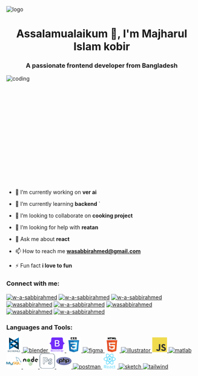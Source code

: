 ![logo]()
<h1 align="center">Assalamualaikum 👋, I'm Majharul Islam kobir</h1>
<h3 align="center">A passionate frontend developer from Bangladesh</h3>

<img align="right" alt="coding" width="650" height="300"
src="https://scontent.fdac14-1.fna.fbcdn.net/v/t39.30808-6/470991091_612666768090652_717279334157581169_n.jpg?_nc_cat=102&ccb=1-7&_nc_sid=cc71e4&_nc_eui2=AeEifRuqHV664ZNbsFE5Kc35nvzwu34zXiae_PC7fjNeJsGSQPC3MZmZeUB8HeDFfpTzvFGqrNlL5NPVZu-LFp7Q&_nc_ohc=mz9Amv0LzXQQ7kNvgEydZMD&_nc_zt=23&_nc_ht=scontent.fdac14-1.fna&_nc_gid=AmzjbepZuoDXKYvPD1NLvr5&oh=00_AYD6IJfcYiLsKkxjiz5MaWMaZ02f47Ry9bHXdt-vulqw4w&oe=676E24E8">

- 🔭 I’m currently working on **ver ai**

- 🌱 I’m currently learning **backend**
`
- 👯 I’m looking to collaborate on **cooking project**

- 🤝 I’m looking for help with **reatan**

- 💬 Ask me about **react**

- 📫 How to reach me **wasabbirahmed@gmail.com**

- ⚡ Fun fact **i love to fun**

<h3 align="left">Connect with me:</h3>
<p align="left">
<a href="https://codepen.io/w-a-sabbirahmed" target="blank"><img align="center" src="https://raw.githubusercontent.com/rahuldkjain/github-profile-readme-generator/master/src/images/icons/Social/codepen.svg" alt="w-a-sabbirahmed" height="30" width="40" /></a>
<a href="https://dev.to/w-a-sabbirahmed" target="blank"><img align="center" src="https://raw.githubusercontent.com/rahuldkjain/github-profile-readme-generator/master/src/images/icons/Social/devto.svg" alt="w-a-sabbirahmed" height="30" width="40" /></a>
<a href="https://twitter.com/w-a-sabbirahmed" target="blank"><img align="center" src="https://raw.githubusercontent.com/rahuldkjain/github-profile-readme-generator/master/src/images/icons/Social/twitter.svg" alt="w-a-sabbirahmed" height="30" width="40" /></a>
<a href="https://linkedin.com/in/wasabbirahmed" target="blank"><img align="center" src="https://raw.githubusercontent.com/rahuldkjain/github-profile-readme-generator/master/src/images/icons/Social/linked-in-alt.svg" alt="wasabbirahmed" height="30" width="40" /></a>
<a href="https://codesandbox.com/w-a-sabbirahmed" target="blank"><img align="center" src="https://raw.githubusercontent.com/rahuldkjain/github-profile-readme-generator/master/src/images/icons/Social/codesandbox.svg" alt="w-a-sabbirahmed" height="30" width="40" /></a>
<a href="https://fb.com/wasabbirahmed" target="blank"><img align="center" src="https://raw.githubusercontent.com/rahuldkjain/github-profile-readme-generator/master/src/images/icons/Social/facebook.svg" alt="wasabbirahmed" height="30" width="40" /></a>
<a href="https://instagram.com/wasabbirahmed" target="blank"><img align="center" src="https://raw.githubusercontent.com/rahuldkjain/github-profile-readme-generator/master/src/images/icons/Social/instagram.svg" alt="wasabbirahmed" height="30" width="40" /></a>
<a href="https://www.youtube.com/c/w-a-sabbirahmed" target="blank"><img align="center" src="https://raw.githubusercontent.com/rahuldkjain/github-profile-readme-generator/master/src/images/icons/Social/youtube.svg" alt="w-a-sabbirahmed" height="30" width="40" /></a>
</p>

<h3 align="left">Languages and Tools:</h3>
<p align="left"> <a href="https://backbonejs.org" target="_blank" rel="noreferrer"> <img src="https://raw.githubusercontent.com/devicons/devicon/master/icons/backbonejs/backbonejs-original-wordmark.svg" alt="backbonejs" width="40" height="40"/> </a> <a href="https://www.blender.org/" target="_blank" rel="noreferrer"> <img src="https://download.blender.org/branding/community/blender_community_badge_white.svg" alt="blender" width="40" height="40"/> </a> <a href="https://getbootstrap.com" target="_blank" rel="noreferrer"> <img src="https://raw.githubusercontent.com/devicons/devicon/master/icons/bootstrap/bootstrap-plain-wordmark.svg" alt="bootstrap" width="40" height="40"/> </a> <a href="https://www.w3schools.com/css/" target="_blank" rel="noreferrer"> <img src="https://raw.githubusercontent.com/devicons/devicon/master/icons/css3/css3-original-wordmark.svg" alt="css3" width="40" height="40"/> </a> <a href="https://www.figma.com/" target="_blank" rel="noreferrer"> <img src="https://www.vectorlogo.zone/logos/figma/figma-icon.svg" alt="figma" width="40" height="40"/> </a> <a href="https://www.w3.org/html/" target="_blank" rel="noreferrer"> <img src="https://raw.githubusercontent.com/devicons/devicon/master/icons/html5/html5-original-wordmark.svg" alt="html5" width="40" height="40"/> </a> <a href="https://www.adobe.com/in/products/illustrator.html" target="_blank" rel="noreferrer"> <img src="https://www.vectorlogo.zone/logos/adobe_illustrator/adobe_illustrator-icon.svg" alt="illustrator" width="40" height="40"/> </a> <a href="https://developer.mozilla.org/en-US/docs/Web/JavaScript" target="_blank" rel="noreferrer"> <img src="https://raw.githubusercontent.com/devicons/devicon/master/icons/javascript/javascript-original.svg" alt="javascript" width="40" height="40"/> </a> <a href="https://www.mathworks.com/" target="_blank" rel="noreferrer"> <img src="https://upload.wikimedia.org/wikipedia/commons/2/21/Matlab_Logo.png" alt="matlab" width="40" height="40"/> </a> <a href="https://www.mysql.com/" target="_blank" rel="noreferrer"> <img src="https://raw.githubusercontent.com/devicons/devicon/master/icons/mysql/mysql-original-wordmark.svg" alt="mysql" width="40" height="40"/> </a> <a href="https://nodejs.org" target="_blank" rel="noreferrer"> <img src="https://raw.githubusercontent.com/devicons/devicon/master/icons/nodejs/nodejs-original-wordmark.svg" alt="nodejs" width="40" height="40"/> </a> <a href="https://www.photoshop.com/en" target="_blank" rel="noreferrer"> <img src="https://raw.githubusercontent.com/devicons/devicon/master/icons/photoshop/photoshop-line.svg" alt="photoshop" width="40" height="40"/> </a> <a href="https://www.php.net" target="_blank" rel="noreferrer"> <img src="https://raw.githubusercontent.com/devicons/devicon/master/icons/php/php-original.svg" alt="php" width="40" height="40"/> </a> <a href="https://postman.com" target="_blank" rel="noreferrer"> <img src="https://www.vectorlogo.zone/logos/getpostman/getpostman-icon.svg" alt="postman" width="40" height="40"/> </a> <a href="https://reactjs.org/" target="_blank" rel="noreferrer"> <img src="https://raw.githubusercontent.com/devicons/devicon/master/icons/react/react-original-wordmark.svg" alt="react" width="40" height="40"/> </a> <a href="https://www.sketch.com/" target="_blank" rel="noreferrer"> <img src="https://www.vectorlogo.zone/logos/sketchapp/sketchapp-icon.svg" alt="sketch" width="40" height="40"/> </a> <a href="https://tailwindcss.com/" target="_blank" rel="noreferrer"> <img src="https://www.vectorlogo.zone/logos/tailwindcss/tailwindcss-icon.svg" alt="tailwind" width="40" height="40"/> </a> </p>

